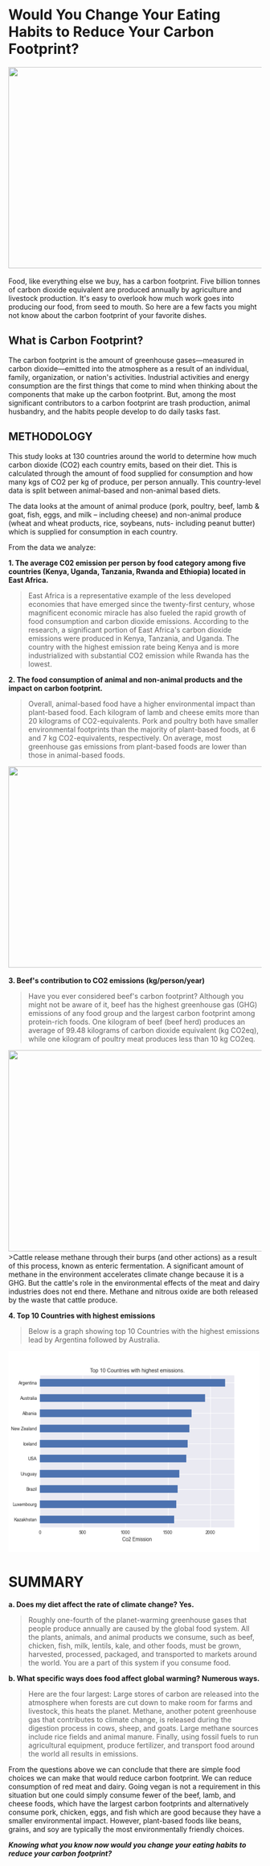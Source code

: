# Would You Change Your Eating Habits to Reduce Your Carbon Footprint?
<img src="https://static01.nyt.com/images/2019/04/24/us/your-diet-carbon-footprint-quiz-promo-1556139493539/your-diet-carbon-footprint-quiz-promo-1556139493539-superJumbo-v2.jpg" width="800" height="400">

Food, like everything else we buy, has a carbon footprint. Five billion tonnes of carbon dioxide equivalent are produced annually by agriculture and livestock production. It's easy to overlook how much work goes into producing our food, from seed to mouth. So here are a few facts you might not know about the carbon footprint of your favorite dishes.

## What is Carbon Footprint?

The carbon footprint is the amount of greenhouse gases—measured in carbon dioxide—emitted into the atmosphere as a result of an individual, family, organization, or nation's activities. Industrial activities and energy consumption are the first things that come to mind when thinking about the components that make up the carbon footprint. But, among the most significant contributors to a carbon footprint are trash production, animal husbandry, and the habits people develop to do daily tasks fast.

## METHODOLOGY

This study looks at 130 countries around the world to determine how much carbon dioxide (CO2) each country emits, based on their diet. This is calculated through the amount of food supplied for consumption and how many kgs of CO2 per kg of produce, per person annually. This country-level data is split between animal-based and non-animal based diets.

The data looks at the amount of animal produce (pork, poultry, beef, lamb & goat, fish, eggs, and milk – including cheese) and non-animal produce (wheat and wheat products, rice, soybeans, nuts- including peanut butter) which is supplied for consumption in each country.

From the data we analyze:

**1. The average C02 emission per person by food category among five countries (Kenya, Uganda, Tanzania, Rwanda and Ethiopia) located in East Africa.**

>East Africa is a representative example of the less developed economies that have emerged since the twenty-first century, whose magnificent economic miracle has also fueled the rapid growth of food consumption and carbon dioxide emissions. According to the research, a significant portion of East Africa's carbon dioxide emissions were produced in Kenya, Tanzania, and Uganda. The country with the highest emission rate being Kenya and is more industrialized with substantial CO2 emission while Rwanda has the lowest.

**2. The food consumption of animal and non-animal products and the impact on carbon footprint.**

>Overall, animal-based food have a higher environmental impact than plant-based food. Each kilogram of lamb and cheese emits more than 20 kilograms of CO2-equivalents. Pork and poultry both have smaller environmental footprints than the majority of plant-based foods, at 6 and 7 kg CO2-equivalents, respectively. On average, most greenhouse gas emissions from plant-based foods are lower than those in animal-based foods.

<img src="https://pbs.twimg.com/media/ERSiKrBUcAACMrL?format=png&name=900x900" width="800" height="400">

**3. Beef's contribution to CO2 emissions (kg/person/year)**

>Have you ever considered beef's carbon footprint? Although you might not be aware of it, beef has the highest greenhouse gas (GHG) emissions of any food group and the largest carbon footprint among protein-rich foods. One kilogram of beef (beef herd) produces an average of 99.48 kilograms of carbon dioxide equivalent (kg CO2eq), while one kilogram of poultry meat produces less than 10 kg CO2eq.
 <img src="https://8billiontrees.com/wp-content/uploads/2022/11/Carbon-Footprint-of-Beef-Featured-Image.png" width="800" height="400">
>Cattle release methane through their burps (and other actions) as a result of this process, known as enteric fermentation. A significant amount of methane in the environment accelerates climate change because it is a GHG. But the cattle's role in the environmental effects of the meat and dairy industries does not end there. Methane and nitrous oxide are both released by the waste that cattle produce.

**4. Top 10 Countries with highest emissions**

>Below is a graph showing top 10 Countries with the highest emissions lead by Argentina followed by Australia.
<img src="https://github.com/Mugambi99/EDA-Projects-/blob/main/Food%20Carbon%20Footprint/Plots/Highest%20emissions.png" alt="Image description" width="500" height="400">

# SUMMARY

**a. Does my diet affect the rate of climate change? Yes.**

>Roughly one-fourth of the planet-warming greenhouse gases that people produce annually are caused by the global food system. All the plants, animals, and animal products we consume, such as beef, chicken, fish, milk, lentils, kale, and other foods, must be grown, harvested, processed, packaged, and transported to markets around the world. You are a part of this system if you consume food.

**b. What specific ways does food affect global warming? Numerous ways.**

>Here are the four largest: Large stores of carbon are released into the atmosphere when forests are cut down to make room for farms and livestock, this heats the planet. Methane, another potent greenhouse gas that contributes to climate change, is released during the digestion process in cows, sheep, and goats. Large methane sources include rice fields and animal manure. Finally, using fossil fuels to run agricultural equipment, produce fertilizer, and transport food around the world all results in emissions.

From the questions above we can conclude that there are simple food choices we can make that would reduce carbon footprint. We can reduce consumption of red meat and dairy. Going vegan is not a requirement in this situation but one could simply consume fewer of the beef, lamb, and cheese foods, which have the largest carbon footprints and alternatively consume pork, chicken, eggs, and fish which are good because they have a smaller environmental impact. However, plant-based foods like beans, grains, and soy are typically the most environmentally friendly choices.

**_Knowing what you know now would you change your eating habits to reduce your carbon footprint?_**

